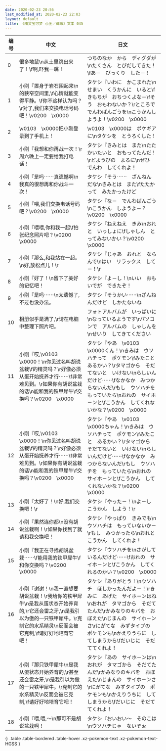 ```yaml
---
date: 2020-02-23 20:56
last_modified_at: 2020-02-23 22:03
layout: default
title: 《精灵宝可梦 心金／魂银》文本 045
---
```

| 编号 | 中文 | 日文 |
| ---- | ---- | ---- |
| 0 | 很多地鼠\n从土里跳出来了！\f啊,吓我一跳！ | つちのなか　から　ディグダが\nたくさん　とびだしてきた！\fあ－　びっくり　した－！ |
| 1 | 小刚『置身于岩石围起来\n的狭窄空间里,\f心情就能变得平静。\f你不这样认为吗？\r对了,我们来交换电话号码吧！\v0200　\x0000 | タケシ『いわに　かこまれた\nせまい　くうかんに　いると\fきもちが　おちつくよな－\fそう　おもわないか？\rところで　でんわばんごうを\nこうかんしようよ！\v0200　\x0000 |
| 2 | \v0103　\x0000把小刚登录到了手机上！ | \v0103　\x0000は　ポケギアに\nタケシを　とうろくした！ |
| 3 | 小刚『我想和你再战一次！\r周六晚上一定要给我打电话！ | タケシ『きみとは　また\nたたかいたいと　おもってたんだ！\rどようびの　よるに\nぜひ　でんわ　してくれよ！ |
| 4 | 小刚『是吗⋯⋯真遗憾啊\n我真的很想再和你战斗一次！ | タケシ『そう⋯⋯　ざんねん　だな\nきみとは　また\fたたかって　みたかったけど |
| 5 | 小刚『喂,我们交换电话号码吧？\v0200　\x0000 | タケシ『な－　でんわばんごう\nこうかん　しようよ－？\v0200　\x0000 |
| 6 | 小刚『喂喂,你和我一起\f拍张纪念照片吧？\v0200　\x0000 | タケシ『ねえねえ　きみ\nおれと　いっしょに\fしゃしん　とってみないかい？\v0200　\x0000 |
| 7 | 小刚『那么,和我站在一起。\n好,放松点儿！\r | タケシ『じゃあ　おれと　ならんで\nはい　リラックス　して－！\r |
| 8 | 小刚『好了！\n留下了美好的记忆吧！ | タケシ『よ－し！\nいい　おもいでが　できたぞ！ |
| 9 | 小刚『是吗⋯⋯\n太遗憾了,不过也没办法。 | タケシ『そうかい⋯⋯\nざんねんだけど　しかたないね |
| 10 | 相册似乎是满了,\r请在电脑中整理下照片吧。 | フォトアルバムが　いっぱいに\nなっているようです\rパソコンで　アルバムの　しゃしんを\nせいり　してきてください |
| 11 | 小刚『哎,\v0103　\x0000！\n你见过名叫胡说盆栽\f的精灵吗？\r好像必须从蛋开始抚养才行⋯⋯\f非常难见到。\r如果你有胡说盆栽的话\n能和我的铁甲犀牛\f交换吗？\v0200　\x0000 | タケシ『やあ　\v0103　\x0000くん！\nきみは　ウソハチって　ポケモン\fみたこと　あるかい？\rタマゴから　そだてないと　いけない\nらしいんだけど⋯⋯\fなかなか　みつからないんだ\rもし　ウソハチを　もっていたら\nおれの　サイホ－ンと\fこうかん　してくれないかな？\v0200　\x0000 |
| 12 | 小刚『哎,\v0103　\x0000！\n你见过名叫胡说盆栽\f的精灵吗？\r好像必须从蛋开始抚养才行⋯⋯\f非常难见到。\r如果你有胡说盆栽的话\n能和我的铁甲犀牛\f交换吗？\v0200　\x0000 | タケシ『やあ　\v0103　\x0000ちゃん！\nきみは　ウソハチって　ポケモン\fみたこと　あるかい？\rタマゴから　そだてないと　いけない\nらしいんだけど⋯⋯\fなかなか　みつからないんだ\rもし　ウソハチを　もっていたら\nおれの　サイホ－ンと\fこうかん　してくれないかな？\v0200　\x0000 |
| 13 | 小刚『太好了！\n好,我们交换吧！\r | タケシ『やった－！\nよ－し　こうかん　しよう！\r |
| 14 | 小刚『果然连你都\n没有胡说盆栽啊！\r如果你找到了就请和我交换吧！ | タケシ『やっぱり　きみでも\nウソハチは　もっていないか－\rもし　みつかったら\nおれと　こうかん　してくれよ！ |
| 15 | 小刚『我正在寻找胡说盆栽⋯⋯\f能用我的铁甲犀牛\f和你交换吗？\v0200　\x0000 | タケシ『ウソハチを\nさがして　いるんだけど⋯⋯\fおれの　サイホ－ンと\fこうかん　してくれるのかい？\v0200　\x0000 |
| 16 | 小刚『谢谢！\n我一直想要胡说盆栽！\r我给你的铁甲犀牛\n是我从蛋状态开始养育的,\r它还会雷之牙,\n是我引以为傲的一只铁甲犀牛。\r克制它的水系精灵\n反而会被它克制,\f请好好地培育它吧！ | タケシ『ありがとう！\nウソハチ　ほしかったんだよ－！\rきみに　あげた　サイホ－ンはね\nおれが　タマゴから　そだてたんだ\rかみなりのキバを　おぼえた\nじまんの　サイホ－ンさ\rにがてな　みずタイプの　ポケモンも\nかえりうちに　してしまうから\fだいじに　そだててくれよ！ |
| 17 | 小刚『那只铁甲犀牛\n是我从蛋状态开始养育的,\r甚至还会雷之牙,\n是我引以为傲的一只铁甲犀牛。\r克制它的水系精灵\n反而会被它克制,\f请好好地培育它吧！ | タケシ『あの　サイホ－ンは\nおれが　タマゴから　そだてたんだ\rかみなりのキバを　おぼえた\nじまんの　サイホ－ンさ\rにがてな　みずタイプの　ポケモンも\nかえりうちに　してしまうから\fだいじに　そだててくれよ！ |
| 18 | 小刚『喂,喂,〜\n那可不是胡说盆栽啊！ | タケシ『おいおい〜　そのこは\nウソハチじゃ　ないぞぉ |
{: .table .table-bordered .table-hover .xz-pokemon-text .xz-pokemon-text-HGSS }